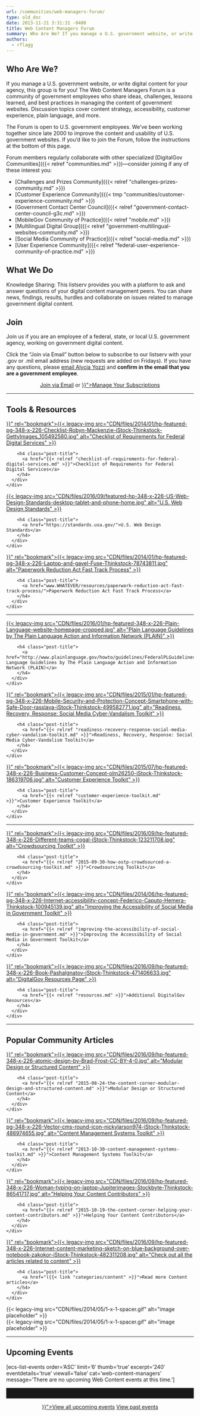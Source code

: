 ```yaml
---
url: /communities/web-managers-forum/
type: old_doc
date: 2013-11-21 3:31:31 -0400
title: Web Content Managers Forum
summary: Who Are We? If you manage a U.S. government website, or write digital content for your agency, this group is for you! The Web Content Managers Forum is a community of government employees who share ideas, challenges, lessons learned, and best practices in managing the content of government websites. Discussion topics cover content strategy, accessibility,
authors:
  - rflagg
---
```


## Who Are We?

If you manage a U.S. government website, or write digital content for your agency, this group is for you! The Web Content Managers Forum is a community of government employees who share ideas, challenges, lessons learned, and best practices in managing the content of government websites. Discussion topics cover content strategy, accessibility, customer experience, plain language, and more.

The Forum is open to U.S. government employees. We’ve been working together since late 2000 to improve the content and usability of U.S. government websites. If you’d like to join the Forum, follow the instructions at the bottom of this page.

Forum members regularly collaborate with other specialized [DigitalGov Communities]({{< relref "communities.md" >}})—consider joining if any of these interest you:

  * [Challenges and Prizes Community]({{< relref "challenges-prizes-community.md" >}})
  * [Customer Experience Community]({{< tmp "communities/customer-experience-community.md" >}})
  * [Government Contact Center Council]({{< relref "government-contact-center-council-g3c.md" >}})
  * [MobileGov Community of Practice]({{< relref "mobile.md" >}})
  * [Multilingual Digital Group]({{< relref "government-multilingual-websites-community.md" >}})
  * [Social Media Community of Practice]({{< relref "social-media.md" >}})
  * [User Experience Community]({{< relref "federal-user-experience-community-of-practice.md" >}})

## What We Do

Knowledge Sharing: This listserv provides you with a platform to ask and answer questions of your digital content management peers. You can share news, findings, results, hurdles and collaborate on issues related to manage government digital content.

## Join

Join us if you are an employee of a federal, state, or local U.S. government agency, working on government digital content.

Click the “Join via Email” button below to subscribe to our listserv with your .gov or .mil email address (new requests are added on Fridays). If you have any questions, please [email Alycia Yozzi](mailto:alycia.piazza@gsa.gov) and **confirm in the email that you are a government employee**.

<div style="text-align: center">
  <a class="button" href="mailto:alycia.piazza@gsa.gov?Subject=Web Content Managers Community question">Join via Email</a> or <a class="button" href="{{< relref "checklist-of-requirements-for-federal-digital-services.md" >}}">Manage Your Subscriptions</a>
</div>

<hr style="color: white;border-style: none" />

## **Tools & Resources**

<div class="one-third first">
  <div id="featured-page-20" class="widget widget-2 featuredpage">
    <div class="widget-wrap">
      <div class="post clearfix">
        <div class="featpage-image">
          <a title="Permanent Link to Checklist of Requirements for Federal Digital Services" href="{{< relref "checklist-of-requirements-for-federal-digital-services.md" >}}" rel="bookmark">{{< legacy-img src="CDN/files/2014/01/hp-featured-pg-348-x-226-Checklist-Robyn-Mackenzie-iStock-Thinkstock-GettyImages_105492580.jpg" alt="Checklist of Requirements for Federal Digital Services" >}}</a>
        </div>

        <h4 class="post-title">
          <a href="{{< relref "checklist-of-requirements-for-federal-digital-services.md" >}}">Checklist of Requirements for Federal Digital Services</a>
        </h4>
      </div>
    </div>
  </div>
</div>

<div class="one-third">
  <div id="featured-page-20" class="widget widget-2 featuredpage">
    <div class="widget-wrap">
      <div class="post clearfix">
        <div class="featpage-image">
          <a title="Permanent Link to U.S. Web Design Standards" href="https://standards.usa.gov/" rel="bookmark">{{< legacy-img src="CDN/files/2016/09/featured-hp-348-x-226-US-Web-Design-Standards-desktop-tablet-and-phone-home.jpg" alt="U.S. Web Design Standards" >}}</a>
        </div>

        <h4 class="post-title">
          <a href="https://standards.usa.gov/">U.S. Web Design Standards</a>
        </h4>
      </div>
    </div>
  </div>
</div>

<div class="one-third">
  <div id="featured-page-20" class="widget widget-2 featuredpage">
    <div class="widget-wrap">
      <div class="post clearfix">
        <div class="featpage-image">
          <a title="Permanent Link to Paperwork Reduction Act Fast Track Process" href="{{< relref "paperwork-reduction-act-fast-track-process.md" >}}" rel="bookmark">{{< legacy-img src="CDN/files/2014/01/hp-featured-pg-348-x-226-Laptop-and-gavel-Fuse-Thinkstock-78743811.jpg" alt="Paperwork Reduction Act Fast Track Process" >}}</a>
        </div>

        <h4 class="post-title">
          <a href="www.WHATEVER/resources/paperwork-reduction-act-fast-track-process/">Paperwork Reduction Act Fast Track Process</a>
        </h4>
      </div>
    </div>
  </div>
</div>

<hr style="color: white;border-style: none" />

<div class="one-third first">
  <div id="featured-page-20" class="widget widget-2 featuredpage">
    <div class="widget-wrap">
      <div class="post clearfix">
        <div class="featpage-image">
          <a title="Permanent Link to Plain Language Guidelines by The Plain Language Action and Information Network (PLAIN)" href="http://www.plainlanguage.gov/howto/guidelines/FederalPLGuidelines/index.cfm" rel="bookmark">{{< legacy-img src="CDN/files/2016/01/hp-featured-348-x-226-Plain-Language-website-homepage-cropped.jpg" alt="Plain Language Guidelines by The Plain Language Action and Information Network (PLAIN)" >}}</a>
        </div>

        <h4 class="post-title">
          <a href="http://www.plainlanguage.gov/howto/guidelines/FederalPLGuidelines/index.cfm">Plain Language Guidelines by The Plain Language Action and Information Network (PLAIN)</a>
        </h4>
      </div>
    </div>
  </div>
</div>

<div class="one-third">
  <div id="featured-page-20" class="widget widget-2 featuredpage">
    <div class="widget-wrap">
      <div class="post clearfix">
        <div class="featpage-image">
          <a title="Permanent Link to Readiness, Recovery, Response: Social Media Cyber-Vandalism Toolkit" href="{{< relref "readiness-recovery-response-social-media-cyber-vandalism-toolkit.md" >}}" rel="bookmark">{{< legacy-img src="CDN/files/2015/01/hp-featured-pg-348-x-226-Mobile-Security-and-Protection-Concept-Smartphone-with-Safe-Door-rasslava-iStock-Thinkstock-499582771.jpg" alt="Readiness, Recovery, Response: Social Media Cyber-Vandalism Toolkit" >}}</a>
        </div>

        <h4 class="post-title">
          <a href="{{< relref "readiness-recovery-response-social-media-cyber-vandalism-toolkit.md" >}}">Readiness, Recovery, Response: Social Media Cyber-Vandalism Toolkit</a>
        </h4>
      </div>
    </div>
  </div>
</div>

<div class="one-third">
  <div id="featured-page-18" class="widget widget-2 featuredpage">
    <div class="widget-wrap">
      <div class="post clearfix">
        <div class="featpage-image">
          <a title="Permanent Link to Customer Experience Toolkit" href="{{< relref "customer-experience-toolkit.md" >}}" rel="bookmark">{{< legacy-img src="CDN/files/2015/07/hp-featured-348-x-226-Business-Customer-Concept-olm26250-iStock-Thinkstock-186319706.jpg" alt="Customer Experience Toolkit" >}}</a>
        </div>

        <h4 class="post-title">
          <a href="{{< relref "customer-experience-toolkit.md" >}}">Customer Experience Toolkit</a>
        </h4>
      </div>
    </div>
  </div>
</div>

<hr style="color: white;border-style: none" />

<div class="one-third first">
  <div id="featured-page-20" class="widget widget-2 featuredpage">
    <div class="widget-wrap">
      <div class="post clearfix">
        <div class="featpage-image">
          <a title="Permanent Link to Crowdsourcing Toolkit" href="{{< relref "2015-09-30-how-ostp-crowdsourced-a-crowdsourcing-toolkit.md" >}}" rel="bookmark">{{< legacy-img src="CDN/files/2016/09/hp-featured-348-x-226-Different-teams-cogal-iStock-Thinkstock-123211708.jpg" alt="Crowdsourcing Toolkit" >}}</a>
        </div>

        <h4 class="post-title">
          <a href="{{< relref "2015-09-30-how-ostp-crowdsourced-a-crowdsourcing-toolkit.md" >}}">Crowdsourcing Toolkit</a>
        </h4>
      </div>
    </div>
  </div>
</div>

<div class="one-third">
  <div id="featured-page-20" class="widget widget-2 featuredpage">
    <div class="widget-wrap">
      <div class="post clearfix">
        <div class="featpage-image">
          <a title="Permanent Link to Improving the Accessibility of Social Media in Government Toolkit" href="{{< relref "improving-the-accessibility-of-social-media-in-government.md" >}}" rel="bookmark">{{< legacy-img src="CDN/files/2014/06/hp-featured-pg-348-x-226-Internet-accessibility-concept-Federico-Caputo-Hemera-Thinkstock-100945139.jpg" alt="Improving the Accessibility of Social Media in Government Toolkit" >}}</a>
        </div>

        <h4 class="post-title">
          <a href="{{< relref "improving-the-accessibility-of-social-media-in-government.md" >}}">Improving the Accessibility of Social Media in Government Toolkit</a>
        </h4>
      </div>
    </div>
  </div>
</div>

<div class="one-third">
  <div id="featured-page-18" class="widget widget-2 featuredpage">
    <div class="widget-wrap">
      <div class="post clearfix">
        <div class="featpage-image">
          <a title="Permanent Link to DigitalGov Resources Page" href="{{< relref "resources.md" >}}" rel="bookmark">{{< legacy-img src="CDN/files/2016/09/hp-featured-348-x-226-Book-PashaIgnatov-iStock-Thinkstock-471406633.jpg" alt="DigitalGov Resources Page" >}}</a>
        </div>

        <h4 class="post-title">
          <a href="{{< relref "resources.md" >}}">Additional DigitalGov Resources</a>
        </h4>
      </div>
    </div>
  </div>
</div>

<hr style="color: white;border-style: none" />

## Popular Community Articles

<div class="one-third first">
  <div id="featured-page-20" class="widget widget-2 featuredpage">
    <div class="widget-wrap">
      <div class="post clearfix">
        <div class="featpage-image">
          <a title="Permanent Link to Modular Design or Structured Content" href="{{< relref "2015-08-24-the-content-corner-modular-design-and-structured-content.md" >}}" rel="bookmark">{{< legacy-img src="CDN/files/2016/09/hp-featured-348-x-226-atomic-design-by-Brad-Frost-CC-BY-4-0.jpg" alt="Modular Design or Structured Content" >}}</a>
        </div>

        <h4 class="post-title">
          <a href="{{< relref "2015-08-24-the-content-corner-modular-design-and-structured-content.md" >}}">Modular Design or Structured Content</a>
        </h4>
      </div>
    </div>
  </div>
</div>

<div class="one-third">
  <div id="featured-page-20" class="widget widget-2 featuredpage">
    <div class="widget-wrap">
      <div class="post clearfix">
        <div class="featpage-image">
          <a title="Permanent Link to Content Management Systems Toolkit" href="{{< relref "2013-10-30-content-management-systems-toolkit.md" >}}" rel="bookmark">{{< legacy-img src="CDN/files/2016/09/hp-featured-pg-348-x-226-Vector-cms-round-icon-nickylarson974-iStock-Thinkstock-486974655.jpg" alt="Content Management Systems Toolkit" >}}</a>
        </div>

        <h4 class="post-title">
          <a href="{{< relref "2013-10-30-content-management-systems-toolkit.md" >}}">Content Management Systems Toolkit</a>
        </h4>
      </div>
    </div>
  </div>
</div>

<div class="one-third">
  <div id="featured-page-20" class="widget widget-2 featuredpage">
    <div class="widget-wrap">
      <div class="post clearfix">
        <div class="featpage-image">
          <a title="Permanent Link to Helping Your Content Contributors" href="{{< relref "2015-10-19-the-content-corner-helping-your-content-contributors.md" >}}" rel="bookmark">{{< legacy-img src="CDN/files/2016/09/hp-featured-348-x-226-Woman-typing-on-laptop-Jupiterimages-Stockbyte-Thinkstock-86541717.jpg" alt="Helping Your Content Contributors" >}}</a>
        </div>

        <h4 class="post-title">
          <a href="{{< relref "2015-10-19-the-content-corner-helping-your-content-contributors.md" >}}">Helping Your Content Contributors</a>
        </h4>
      </div>
    </div>
  </div>
</div>

<div class="one-third first">
  <div id="featured-page-20" class="widget widget-2 featuredpage">
    <div class="widget-wrap">
      <div class="post clearfix">
        <div class="featpage-image">
          <a title="Permanent Link to Check out all the articles related to content" href="({{< link "categories/content" >}}" rel="bookmark">{{< legacy-img src="CDN/files/2016/09/hp-featured-348-x-226-Internet-content-marketing-sketch-on-blue-background-over-notebook-zakokor-iStock-Thinkstock-482311208.jpg" alt="Check out all the articles related to content" >}}</a>
        </div>

        <h4 class="post-title">
          <a href="({{< link "categories/content" >}}">Read more Content articles</a>
        </h4>
      </div>
    </div>
  </div>
</div>

<div class="one-third">
  {{< legacy-img src="CDN/files/2014/05/1-x-1-spacer.gif" alt="image placeholder" >}}
</div>

<div class="one-third">
  {{< legacy-img src="CDN/files/2014/05/1-x-1-spacer.gif" alt="image placeholder" >}}
</div>

<hr style="color: white;border-style: none" />

## **Upcoming Events**

[ecs-list-events order=&#8217;ASC&#8217; limit=&#8217;6&#8242; thumb=&#8217;true&#8217; excerpt=&#8217;240&#8242; eventdetails=&#8217;true&#8217; viewall=&#8217;false&#8217; cat=&#8217;web-content-managers&#8217; message=&#8217;There are no upcoming Web Content events at this time.&#8217;]

<hr style="border: none;height: 2em" />

<p style="text-align: center">
  <a class="button" href="({{< link "events" >}}">View all upcoming events</a> <a class="button" href="http://www.youtube.com/user/howtogov">View past events</a>
</p>
